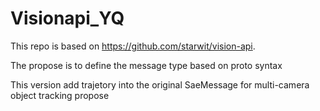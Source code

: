 # Visionapi_YQ

This repo is based on https://github.com/starwit/vision-api.

The propose is to define the message type based on proto syntax

This version add trajetory into the original SaeMessage for multi-camera object tracking propose
